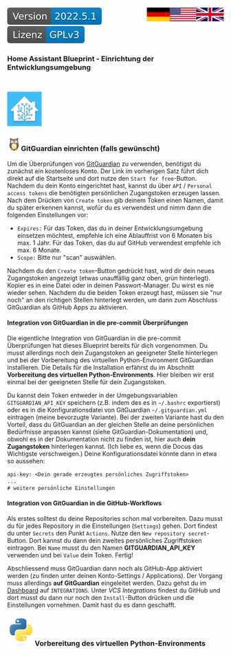 <a href="Development.en.md"><img src="images/en.svg" valign="top" align="right"/></a>
<a href="Development.md"><img src="images/de.svg" valign="top" align="right"/></a>
[![Version][version-badge]][version-url]
[![License][license-badge]][license-url]
<!--
[![Bugs][bugs-badge]][bugs-url]
-->

### Home Assistant Blueprint - Einrichtung der Entwicklungsumgebung
<br/>

[![Logo][logo]][project-url]

### [![ggshield][ggshield]][ggshield-url]GitGuardian einrichten (falls gewünscht)

Um die Überprüfungen von [GitGuardian][ggshield-url] zu verwenden, benötigst du zunächst ein kostenloses Konto. Der Link im vorherigen Satz führt dich direkt auf die Startseite und dort nutze den ```Start for free```-Button. Nachdem du dein Konto eingerichtet hast, kannst du über ```API``` / ```Personal access tokens``` die benötigten persönlichen Zugangstoken erzeugen lassen. Nach dem Drücken von ```Create token``` gib deinem Token einen Namen, damit du später erkennen kannst, wofür du es verwendest und nimm dann die folgenden Einstellungen vor:

- ```Expires:``` Für das Token, das du in deiner Entwicklungsumgebung einsetzen möchtest, empfehle ich eine Ablauffrist von 6 Monaten bis max. 1 Jahr. Für das Token, das du auf GitHub verwendest empfehle ich max. 6 Monate.
- ```Scope:``` Bitte nur "scan" auswählen.

Nachdem du den ```Create token```-Button gedrückt hast, wird dir dein neues Zugangstoken angezeigt (etwas unauffällig ganz oben, grün hinterlegt). Kopier es in eine Datei oder in deinen Passwort-Manager. Du wirst es nie wieder sehen. Nachdem du die beiden Token erzeugt hast, müssen sie "nur noch" an den richtigen Stellen hinterlegt werden, um dann zum Abschluss GitGuardian als GitHub Apps zu aktivieren.

#### Integration von GitGuardian in die pre-commit Überprüfungen

Die eigentliche Integration von GitGuardian in die pre-commit Überprüfungen hat dieses Blueprint bereits für dich vorgenommen. Du musst allerdings noch dein Zugangstoken an geeigneter Stelle hinterlegen und bei der Vorbereitung des virtuellen Python-Environment GitGuardian installieren. Die Details für die Installation erfährst du im Abschnitt **Vorbereitung des virtuellen Python-Environments**. Hier bleiben wir erst einmal bei der geeigneten Stelle für dein Zugangstoken.

Du kannst dein Token entweder in der Umgebungsvariablen ```GITGUARDIAN_API_KEY``` speichern (z.B. indem des es in ```~/.bashrc``` exportierst) oder es in die Konfigurationsdatei von GitGuardian ```~/.gitguardian.yml``` eintragen (meine bevorzugte Variante). Bei der zweiten Variante hast du den Vorteil, dass du GitGuardian an der gleichen Stelle an deine persönlichen Bedürfnisse anpassen kannst (siehe GitGuardian-Dokumentation) und, obwohl es in der Dokumentation nicht zu finden ist, hier auch **dein Zugangstoken** hinterlegen kannst. (Ich liebe es, wenn die Docus das Wichtigste verschweigen.) Deine Konfigurationsdatei könnte dann in etwa so aussehen:

```
api-key: <Dein gerade erzeugtes persönliches Zugriffstoken>
...
# weitere persönliche Einstellungen
```

#### Integration von GitGuardian in die GitHub-Workflows

Als erstes solltest du deine Repositories schon mal vorbereiten. Dazu musst du für jedes Repository in die Einstellungen (```Settings```) gehen. Dort findest du unter ```Secrets``` den Punkt ```Actions```. Nutze den ```New repository secret```-Button. Dort kannst du dann dein zweites persönliches Zugriffstoken eintragen. Bei ```Name``` musst du den Namen **GITGUARDIAN_API_KEY** verwenden und bei ```Value``` dein Token. Fertig!

Abschliessend muss GitGuardian dann noch als GitHub-App aktiviert werden (zu finden unter deinen Konto-Settings / Applications). Der Vorgang muss allerdings **auf GitGuardian** eingeleitet werden. Dazu gehst du im [Dashboard][gg-dash] auf ```INTEGRATIONS```. Unter *VCS Integrations* findest du GitHub und dort musst du dann nur noch den ```Install```-Button drücken und die Einstellungen vornehmen. Damit hast du es dann geschafft.

### [![python][python]][python-url]Vorbereitung des virtuellen Python-Environments





[logo]: images/hassio-icon.png
[project-url]: https://homeassistant.io

[license-badge]: images/lizenz.svg
[license-url]: ../LICENSE.md

[version-badge]: images/version.svg
[version-url]: https://github.com/nixe64/Home-Assistant-Blueprint/releases

[ggshield]: images/ggshield.png
[ggshield-url]: https://www.gitguardian.com/
[gg-dash]: https://dashboard.gitguardian.com/
[python]: images/python.svg
[python-url]: https://www.python.org/